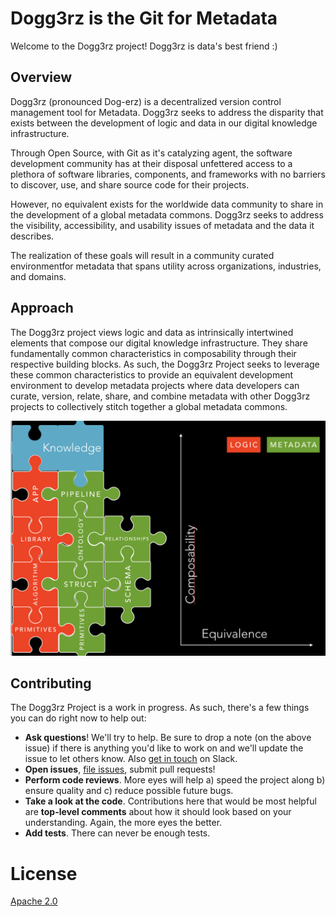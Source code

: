 # Dogg3rz is the Git for Metadata

Welcome to the Dogg3rz project! Dogg3rz is data's best friend :)

## Overview

Dogg3rz (pronounced Dog-erz) is a decentralized version control management tool for Metadata. Dogg3rz seeks to address the disparity that exists between the development of logic and data in our digital knowledge infrastructure.

Through Open Source, with Git as it's catalyzing agent, the software development community has at their disposal unfettered access to a plethora of software libraries, components, and frameworks  with no barriers to discover, use, and share source code for their projects.

However, no equivalent  exists for the worldwide data community to share in the development of a global metadata commons. Dogg3rz seeks to address the visibility, accessibility, and usability issues of metadata and the data it describes.

The realization of these goals will result in a community curated environmentfor metadata that spans utility across organizations, industries, and domains.

## Approach

The Dogg3rz project views logic and data as intrinsically intertwined elements that compose our digital knowledge infrastructure. They share fundamentally common characteristics in composability through their respective building blocks.   As such, the Dogg3rz Project seeks to leverage these common characteristics to provide an equivalent development environment to develop metadata projects where data developers can curate, version, relate, share,  and combine metadata with other Dogg3rz projects to collectively stitch together a global metadata commons.  

![Logic & Data](img/logic-metadata-puzzle.png)

## Contributing

The Dogg3rz Project is a work in progress. As such, there's a few things you can do right now to help out:

-   **Ask questions**! We'll try to help. Be sure to drop a note (on the above issue) if there is anything you'd like to work on and we'll update the issue to let others know. Also [get in touch](https://slack.textile.io) on Slack.
-   **Open issues**, [file issues](https://github.com/datacequia/go-dogg3rz/issues), submit pull requests!
-   **Perform code reviews**. More eyes will help a) speed the project along b) ensure quality and c) reduce possible future bugs.
-   **Take a look at the code**. Contributions here that would be most helpful are **top-level comments** about how it should look based on your understanding. Again, the more eyes the better.
-   **Add tests**. There can never be enough tests.

# License

[Apache 2.0](LICENSE)
